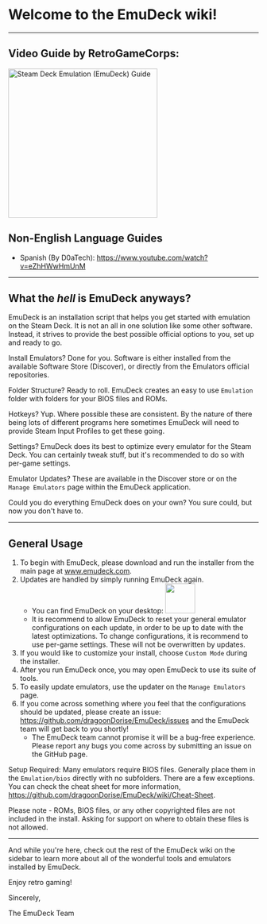 # Welcome to the EmuDeck wiki!

***

## Video Guide by RetroGameCorps:

<div align="left">
  <a href="https://www.youtube.com/watch?v=Y5r2WZAImuY"><img src="https://cdn.discordapp.com/attachments/925869888432652289/1101235527576989839/EmuDeck_v21.png" height="300" alt="Steam Deck Emulation (EmuDeck) Guide"></a>
</div>

## Non-English Language Guides

* Spanish (By D0aTech): https://www.youtube.com/watch?v=eZhHWwHmUnM

***

## What the *hell* is EmuDeck anyways?
EmuDeck is an installation script that helps you get started with emulation on the Steam Deck. It is not an all in one solution like some other software. Instead, it strives to provide the best possible official options to you, set up and ready to go. 

Install Emulators?   Done for you. Software is either installed from the available Software Store (Discover), or directly from the Emulators official repositories.

Folder Structure?    Ready to roll. EmuDeck creates an easy to use `Emulation` folder with folders for your BIOS files and ROMs.

Hotkeys?    Yup. Where possible these are consistent. By the nature of there being lots of different programs here sometimes EmuDeck will need to provide Steam Input Profiles to get these going.

Settings?    EmuDeck does its best to optimize every emulator for the Steam Deck. You can certainly tweak stuff, but it's recommended to do so with per-game settings.

Emulator Updates?    These are available in the Discover store or on the `Manage Emulators` page within the EmuDeck application.

Could you do everything EmuDeck does on your own? You sure could, but now you don't have to.

***

## General Usage

1.  To begin with EmuDeck, please download and run the installer from the main page at www.emudeck.com.
2.  Updates are handled by simply running EmuDeck again.
    * You can find EmuDeck on your desktop: <img src="https://user-images.githubusercontent.com/108900299/196099299-afb63d83-5434-4822-bd6c-8d93d76cadcf.png" height="60"> 
    * It is recommend to allow EmuDeck to reset your general emulator configurations on each update, in order to be up to date with the latest optimizations. To change configurations, it is recommend to use per-game settings. These will not be overwritten by updates. 
3.  If you would like to customize your install, choose `Custom Mode` during the installer.
4. After you run EmuDeck once, you may open EmuDeck to use its suite of tools.
5.  To easily update emulators, use the updater on the `Manage Emulators` page. 
6.  If you come across something where you feel that the configurations should be updated, please create an issue: https://github.com/dragoonDorise/EmuDeck/issues and the EmuDeck team will get back to you shortly!
    * The EmuDeck team cannot promise it will be a bug-free experience. Please report any bugs you come across by submitting an issue on the GitHub page.

Setup Required:
Many emulators require BIOS files. Generally place them in the `Emulation/bios` directly with no subfolders. There are a few exceptions. You can check the cheat sheet for more information, https://github.com/dragoonDorise/EmuDeck/wiki/Cheat-Sheet.

Please note - ROMs, BIOS files, or any other copyrighted files are not included in the install. Asking for support on where to obtain these files is not allowed. 

***

And while you're here, check out the rest of the EmuDeck wiki on the sidebar to learn more about all of the wonderful tools and emulators installed by EmuDeck.

Enjoy retro gaming! 

Sincerely,

The EmuDeck Team